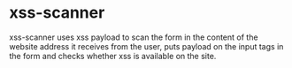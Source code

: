 # xss-scanner
xss-scanner uses xss payload to scan the form in the content of the website address it receives from the user, puts payload on the input tags in the form and checks whether xss is available on the site.
